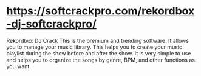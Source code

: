 # https://softcrackpro.com/rekordbox-dj-softcrackpro/
Rekordbox DJ Crack  This is the premium and trending software. It allows you to manage your music library. This helps you to create your music playlist during the show before and after the show. It is very simple to use and helps you to organize the songs by genre, BPM, and other functions as you want.
